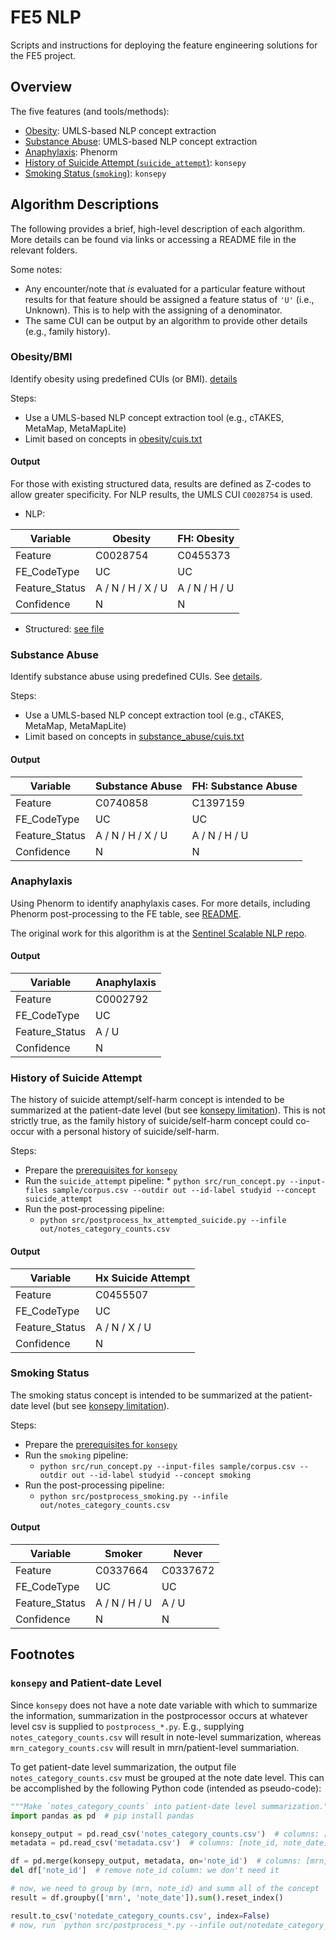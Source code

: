# FE5 NLP

Scripts and instructions for deploying the feature engineering solutions for the FE5 project.

## Overview

The five features (and tools/methods):

* [Obesity](#obesitybmi): UMLS-based NLP concept extraction
* [Substance Abuse](#substance-abuse): UMLS-based NLP concept extraction
* [Anaphylaxis](#anaphylaxis): Phenorm
* [History of Suicide Attempt (`suicide_attempt`)](#history-of-suicide-attempt): `konsepy`
* [Smoking Status (`smoking`)](#smoking-status): `konsepy`

## Algorithm Descriptions

The following provides a brief, high-level description of each algorithm. More details can be found via links or
accessing a README file in the relevant folders.

Some notes:

* Any encounter/note that *is* evaluated for a particular feature without results for that feature should be assigned a
  feature status of `'U'` (i.e., Unknown). This is to help with the assigning of a denominator.
* The same CUI can be output by an algorithm to provide other details (e.g., family history).

### Obesity/BMI

Identify obesity using predefined CUIs (or BMI). [details](obesity/README.md)

Steps:

* Use a UMLS-based NLP concept extraction tool (e.g., cTAKES, MetaMap, MetaMapLite)
* Limit based on concepts in [obesity/cuis.txt](obesity/cuis.txt)

#### Output

For those with existing structured data, results are defined as Z-codes to allow greater specificity. For NLP results,
the UMLS CUI `C0028754` is used.

* NLP:

| Variable       | Obesity           | FH: Obesity   |
|----------------|-------------------|---------------|
| Feature        | C0028754          | C0455373      |
| FE_CodeType    | UC                | UC            |
| Feature_Status | A / N / H / X / U | A / N / H / U |
| Confidence     | N                 | N             |

* Structured: [see file](obesity/zcodes.csv)

### Substance Abuse

Identify substance abuse using predefined CUIs. See [details](substance_abuse/README.md).

Steps:

* Use a UMLS-based NLP concept extraction tool (e.g., cTAKES, MetaMap, MetaMapLite)
* Limit based on concepts in [substance_abuse/cuis.txt](substance_abuse/cuis.txt)

#### Output

| Variable       | Substance Abuse   | FH: Substance Abuse |
|----------------|-------------------|---------------------|
| Feature        | C0740858          | C1397159            |
| FE_CodeType    | UC                | UC                  |
| Feature_Status | A / N / H / X / U | A / N / H / U       |
| Confidence     | N                 | N                   |

### Anaphylaxis

Using Phenorm to identify anaphylaxis cases. For more details, including Phenorm post-processing to the FE table,
see [README](anaphylaxis/README.md).

The original work for this algorithm is at
the [Sentinel Scalable NLP repo](https://github.com/kpwhri/Sentinel-Scalable-NLP?tab=readme-ov-file#prediction-modeling-quick-start).

#### Output

| Variable       | Anaphylaxis |
|----------------|-------------|
| Feature        | C0002792    |
| FE_CodeType    | UC          |
| Feature_Status | A / U       |
| Confidence     | N           |

### History of Suicide Attempt

The history of suicide attempt/self-harm concept is intended to be summarized at the patient-date level (but
see [konsepy limitation](#konsepy-and-patient-date-level)). This is not strictly true, as the family history of
suicide/self-harm concept could co-occur with a personal history of suicide/self-harm.

Steps:

* Prepare the [prerequisites for `konsepy`](https://github.com/kpwhri/fe5_konsepy?tab=readme-ov-file#prerequisites)
* Run the `suicide_attempt` pipeline:
    *
  `python src/run_concept.py --input-files sample/corpus.csv --outdir out --id-label studyid --concept suicide_attempt`
* Run the post-processing pipeline:
    * `python src/postprocess_hx_attempted_suicide.py --infile out/notes_category_counts.csv`

#### Output

| Variable       | Hx Suicide Attempt |
|----------------|--------------------|
| Feature        | C0455507           |
| FE_CodeType    | UC                 |
| Feature_Status | A / N / X / U      |
| Confidence     | N                  |

### Smoking Status

The smoking status concept is intended to be summarized at the patient-date level (but
see [konsepy limitation](#konsepy-and-patient-date-level)).

Steps:

* Prepare the [prerequisites for `konsepy`](https://github.com/kpwhri/fe5_konsepy?tab=readme-ov-file#prerequisites)
* Run the `smoking` pipeline:
    * `python src/run_concept.py --input-files sample/corpus.csv --outdir out --id-label studyid --concept smoking`
* Run the post-processing pipeline:
    * `python src/postprocess_smoking.py --infile out/notes_category_counts.csv`

#### Output

| Variable       | Smoker        | Never    |
|----------------|---------------|----------|
| Feature        | C0337664      | C0337672 |
| FE_CodeType    | UC            | UC       |
| Feature_Status | A / N / H / U | A / U    |
| Confidence     | N             | N        |

## Footnotes

### `konsepy` and Patient-date Level

Since `konsepy` does not have a note date variable with which to summarize the information, summarization in the
postprocessor occurs at whatever level csv is supplied to `postprocess_*.py`. E.g., supplying
`notes_category_counts.csv` will result in note-level summarization, whereas `mrn_category_counts.csv` will result in
mrn/patient-level summariation.

To get patient-date level summarization, the output file `notes_category_counts.csv` must be grouped at the note date
level. This can be accomplished by the following Python code (intended as pseudo-code):

```python
"""Make `notes_category_counts` into patient-date level summarization."""
import pandas as pd  # pip install pandas

konsepy_output = pd.read_csv('notes_category_counts.csv')  # columns: [mrn, note_id, ...]
metadata = pd.read_csv('metadata.csv')  # columns: [note_id, note_date]

df = pd.merge(konsepy_output, metadata, on='note_id')  # columns: [mrn, note_id, note_date, ...]
del df['note_id']  # remove note_id column: we don't need it

# now, we need to group by (mrn, note_id) and summ all of the concept
result = df.groupby(['mrn', 'note_date']).sum().reset_index()

result.to_csv('notedate_category_counts.csv', index=False)
# now, run `python src/postprocess_*.py --infile out/notedate_category_counts.csv`
```
